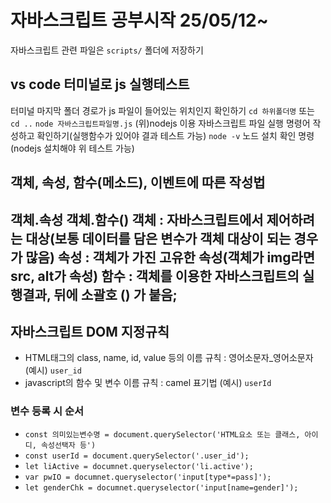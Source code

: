 # 자바스크립트 공부시작 25/05/12~
 자바스크립트 관련 파일은 `scripts/` 폴더에 저장하기 
## vs code 터미널로 js 실행테스트
 터미널 마지막 폴더 경로가 js 파일이 들어있는 위치인지 확인하기
 `cd 하위폴더명` 또는 `cd ..`
 `node 자바스크립트파일명.js`
 (위)nodejs 이용 자바스크립트 파일 실행 명령어 작성하고 확인하기(실행함수가 있어야 결과 테스트 가능)
 `node -v` 노드 설치 확인 명령(nodejs 설치해야 위 테스트 가능)
 ## 객체, 속성, 함수(메소드), 이벤트에 따른 작성법
  객체.속성
  객체.함수()
  **객체** : 자바스크립트에서 제어하려는 대상(보통 데이터를 담은 변수가 객체 대상이 되는 경우가 많음)
  **속성** : 객체가 가진 고유한 속성(객체가 img라면 src, alt가 속성)
  **함수** : 객체를 이용한 자바스크립트의 실행결과, 뒤에 소괄호 () 가 붙음;
------------------------------
## 자바스크립트 DOM 지정규칙
* HTML태그의 class, name, id, value 등의 이름 규칙 : 영어소문자_영어소문자 (예시) `user_id`
* javascript의 함수 및 변수 이름 규칙 : camel 표기법 (예시) `userId`
### 변수 등록 시 순서
* `const 의미있는변수명 = document.querySelector('HTML요소 또는 클래스, 아이디, 속성선택자 등')`
* `const userId = document.querySelector('.user_id');`
* `let liActive = documnet.queryselector('li.active');`
* `var pwIO = documnet.queryselector('input[type*=pass]');`
* `let genderChk = documnet.queryselector('input[name=gender]');`